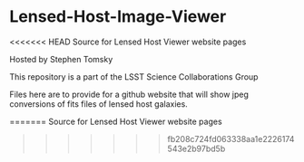 # Lensed-Host-Image-Viewer
<<<<<<< HEAD
Source for Lensed Host Viewer website pages

Hosted by Stephen Tomsky

This repository is a part of the LSST Science Collaborations Group

Files here are to provide for a github website that will show jpeg conversions of fits files of lensed host galaxies. 

=======
Source for Lensed Host Viewer website pages
>>>>>>> fb208c724fd063338aa1e2226174543e2b97bd5b
